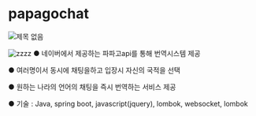 # papagochat

![제목 없음](https://user-images.githubusercontent.com/66933008/111583103-388b5e00-87ff-11eb-91d8-2521e3cfda84.png)

![zzzz](https://user-images.githubusercontent.com/66933008/111583157-52c53c00-87ff-11eb-83a5-75ee3e21fe17.png)
● 네이버에서 제공하는 파파고api를 통해 번역시스템 제공

● 여러명이서 동시에 채팅을하고 입장시 자신의 국적을 선택
  
● 원하는 나라의 언어의 채팅을 즉시 번역하는 서비스 제공

● 기술 : Java, spring boot, javascript(jquery), lombok, websocket, lombok

